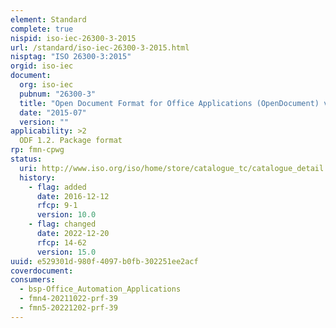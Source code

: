 ```yaml
---
element: Standard
complete: true
nispid: iso-iec-26300-3-2015
url: /standard/iso-iec-26300-3-2015.html
nisptag: "ISO 26300-3:2015"
orgid: iso-iec
document:
  org: iso-iec
  pubnum: "26300-3"
  title: "Open Document Format for Office Applications (OpenDocument) v1.2 -- Part 3: Packages"
  date: "2015-07"
  version: ""
applicability: >2
  ODF 1.2. Package format
rp: fmn-cpwg
status:
  uri: http://www.iso.org/iso/home/store/catalogue_tc/catalogue_detail.htm?csnumber=66376
  history: 
    - flag: added
      date: 2016-12-12
      rfcp: 9-1
      version: 10.0
    - flag: changed
      date: 2022-12-20
      rfcp: 14-62
      version: 15.0
uuid: e529301d-980f-4097-b0fb-302251ee2acf
coverdocument:
consumers:
  - bsp-Office_Automation_Applications
  - fmn4-20211022-prf-39
  - fmn5-20221202-prf-39
---
```

